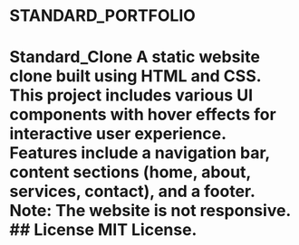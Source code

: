 # STANDARD_PORTFOLIO
 # Standard_Clone  A static website clone built using HTML and CSS. This project includes various UI components with hover effects for interactive user experience. Features include a navigation bar, content sections (home, about, services, contact), and a footer. Note: The website is not responsive.  ## License  MIT License.
